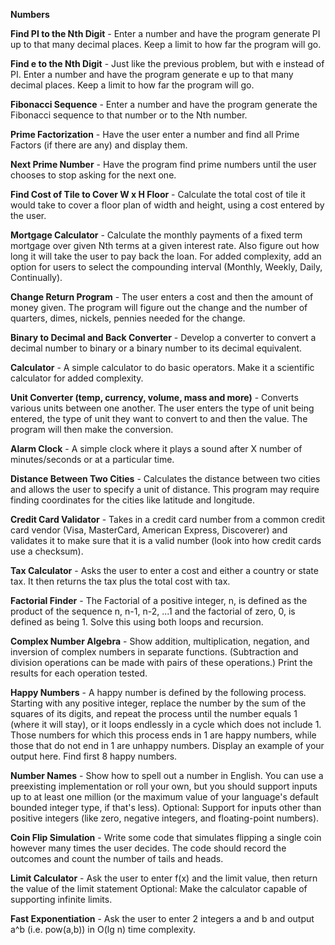 <p><b>Numbers</b></p>
<p><p><b>Find PI to the Nth Digit</b> - Enter a number and have the program generate PI up to that many decimal places. Keep a limit to how far the program will go.</p>

<p><b>Find e to the Nth Digit</b> - Just like the previous problem, but with e instead of PI. Enter a number and have the program generate e up to that many decimal places. Keep a limit to how far the program will go.</p>

<p><b>Fibonacci Sequence</b> - Enter a number and have the program generate the Fibonacci sequence to that number or to the Nth number.</p>

<p><b>Prime Factorization</b> - Have the user enter a number and find all Prime Factors (if there are any) and display them.</p>

<p><b>Next Prime Number</b> - Have the program find prime numbers until the user chooses to stop asking for the next one.</p>

<p><b>Find Cost of Tile to Cover W x H Floor</b> - Calculate the total cost of tile it would take to cover a floor plan of width and height, using a cost entered by the user.</p>

<p><b>Mortgage Calculator</b> - Calculate the monthly payments of a fixed term mortgage over given Nth terms at a given interest rate. Also figure out how long it will take the user to pay back the loan. For added complexity, add an option for users to select the compounding interval (Monthly, Weekly, Daily, Continually).</p>

<p><b>Change Return Program</b> - The user enters a cost and then the amount of money given. The program will figure out the change and the number of quarters, dimes, nickels, pennies needed for the change.</p>

<p><b>Binary to Decimal and Back Converter</b> - Develop a converter to convert a decimal number to binary or a binary number to its decimal equivalent.</p>

<p><b>Calculator</b> - A simple calculator to do basic operators. Make it a scientific calculator for added complexity.</p>

<p><b>Unit Converter (temp, currency, volume, mass and more)</b> - Converts various units between one another. The user enters the type of unit being entered, the type of unit they want to convert to and then the value. The program will then make the conversion.</p>

<p><b>Alarm Clock</b> - A simple clock where it plays a sound after X number of minutes/seconds or at a particular time.</p>

<p><b>Distance Between Two Cities</b> - Calculates the distance between two cities and allows the user to specify a unit of distance. This program may require finding coordinates for the cities like latitude and longitude.</p>

<p><b>Credit Card Validator</b> - Takes in a credit card number from a common credit card vendor (Visa, MasterCard, American Express, Discoverer) and validates it to make sure that it is a valid number (look into how credit cards use a checksum).</p>

<p><b>Tax Calculator</b> - Asks the user to enter a cost and either a country or state tax. It then returns the tax plus the total cost with tax.</p>

<p><b>Factorial Finder</b> - The Factorial of a positive integer, n, is defined as the product of the sequence n, n-1, n-2, ...1 and the factorial of zero, 0, is defined as being 1. Solve this using both loops and recursion.</p>

<p><b>Complex Number Algebra</b> - Show addition, multiplication, negation, and inversion of complex numbers in separate functions. (Subtraction and division operations can be made with pairs of these operations.) Print the results for each operation tested.</p>

<p><b>Happy Numbers</b> - A happy number is defined by the following process. Starting with any positive integer, replace the number by the sum of the squares of its digits, and repeat the process until the number equals 1 (where it will stay), or it loops endlessly in a cycle which does not include 1. Those numbers for which this process ends in 1 are happy numbers, while those that do not end in 1 are unhappy numbers. Display an example of your output here. Find first 8 happy numbers.</p>

<p><b>Number Names</b> - Show how to spell out a number in English. You can use a preexisting implementation or roll your own, but you should support inputs up to at least one million (or the maximum value of your language's default bounded integer type, if that's less). Optional: Support for inputs other than positive integers (like zero, negative integers, and floating-point numbers).</p>

<p><b>Coin Flip Simulation</b> - Write some code that simulates flipping a single coin however many times the user decides. The code should record the outcomes and count the number of tails and heads.</p>

<p><b>Limit Calculator</b> - Ask the user to enter f(x) and the limit value, then return the value of the limit statement Optional: Make the calculator capable of supporting infinite limits.</p>

<p><b>Fast Exponentiation</b> - Ask the user to enter 2 integers a and b and output a^b (i.e. pow(a,b)) in O(lg n) time complexity.</p>
